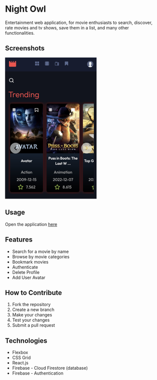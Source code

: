 # Night Owl

Entertainment web application, for movie enthusiasts to search,
discover, rate movies and tv shows, save them in a list, and many
other functionalities.

## Screenshots

<img src="./src/assets/img/night-owl.jpg" alt="drawing" width="300"/>

## Usage

Open the application [here](https://vasilemidrigan.github.io/night-owl)

## Features

- Search for a movie by name
- Browse by movie categories
- Bookmark movies
- Authenticate
- Delete Profile
- Add User Avatar

## How to Contribute

1. Fork the repository
2. Create a new branch
3. Make your changes
4. Test your changes
5. Submit a pull request

## Technologies

- Flexbox
- CSS Grid
- React.js
- Firebase - Cloud Firestore (database)
- Firebase - Authentication
